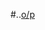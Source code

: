 #..[o/p]([file:///C:/Users/HP/Desktop/saru/OP/login.html](https://github.com/saruhasan18/frontend-using-only-html-css/tree/main))
